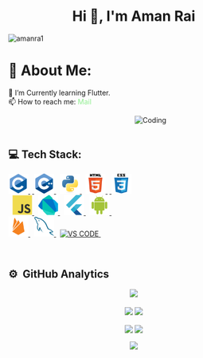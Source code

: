 <h1 align="center">Hi 👋, I'm Aman Rai</h1>

<p align="left">
<img src="https://komarev.com/ghpvc/?username=amanra1&label=Profile%20views&color=blue&style=flat" alt="amanra1" />
</p>

# 💫 About Me:

🔭 I’m Currently learning Flutter.<br>
📫 How to reach me: <a style="text-decoration:none;color:lightgreen" href="mailto:amanrai111@hotmail.com">Mail</a><br>

<img align="right"  alt="Coding" width="250" height="250" src="https://media.giphy.com/media/StKiS6x698JAl9d6cx/giphy.gif"/>
<br>

<!-- ## 🌐 Socials: -->

<br>

## 💻 Tech Stack:

<p align="left"> <a href="https://www.cprogramming.com/" target="_blank" rel="noreferrer"> <img src="https://raw.githubusercontent.com/devicons/devicon/master/icons/c/c-original.svg" alt="c" width="40" /> </a> &nbsp<a href="https://www.w3schools.com/cpp/" target="_blank" rel="noreferrer"> <img src="https://raw.githubusercontent.com/devicons/devicon/master/icons/cplusplus/cplusplus-original.svg" alt="cplusplus" width="40" /> </a> &nbsp <a href="https://www.python.org" target="_blank" rel="noreferrer"> <img src="https://raw.githubusercontent.com/devicons/devicon/master/icons/python/python-original.svg" alt="python" width="40" /> </a>&nbsp
<a href="https://www.w3schools.com/html/" target="_blank" rel="noreferrer"> <img src="https://raw.githubusercontent.com/devicons/devicon/master/icons/html5/html5-original-wordmark.svg" alt="html5" width="40" /> </a>&nbsp<a href="https://www.w3schools.com/css/" target="_blank" rel="noreferrer"> <img src="https://raw.githubusercontent.com/devicons/devicon/master/icons/css3/css3-original-wordmark.svg" alt="css3" width="40"/> </a> &nbsp
<a href="https://developer.mozilla.org/en-US/docs/Web/JavaScript" target="_blank" rel="noreferrer"> <img src="https://raw.githubusercontent.com/devicons/devicon/master/icons/javascript/javascript-original.svg" alt="JavaScript" width="40"/> </a> &nbsp
<a href="https://developer.mozilla.org/en-US/docs/Web/JavaScript" target="_blank" rel="noreferrer"> <img src="https://raw.githubusercontent.com/devicons/devicon/master/icons/dart/dart-original.svg" alt="Dart" width="40"/> </a> &nbsp
<a href="https://flutter.dev/" target="_blank" rel="noreferrer"> <img src="https://raw.githubusercontent.com/devicons/devicon/master/icons/flutter/flutter-original.svg" alt="Flutter" width="40"/> </a> &nbsp
<a href="https://flutter.dev/" target="_blank" rel="noreferrer"> <img src="https://raw.githubusercontent.com/devicons/devicon/master/icons/android/android-original.svg" alt="android" width="40"/> </a> &nbsp
<a href="https://flutter.dev/" target="_blank" rel="noreferrer"> <img src="https://raw.githubusercontent.com/devicons/devicon/master/icons/firebase/firebase-plain.svg" alt="firebase" width="40"/> </a> &nbsp
<a href="https://flutter.dev/" target="_blank" rel="noreferrer"> <img src="https://raw.githubusercontent.com/devicons/devicon/master/icons/mysql/mysql-original.svg" alt="mysql" width="40"/> </a> &nbsp
<a href="https://visualstudio.microsoft.com/" target="_blank" rel="noreferrer"> <img src="https://code.visualstudio.com/assets/images/code-stable.png" alt="VS CODE" width="40" /> </a>&nbsp
</p>
<br>


## ⚙️ &nbsp;GitHub Analytics

<p align="center">
<img height="150em" src="https://github-readme-streak-stats.herokuapp.com?user=amanra1&theme=react" />
  </a>
  <br><br>
<img height="150em" src="https://github-profile-summary-cards.vercel.app/api/cards/productive-time?username=amanra1&theme=tokyonight"/>
<img height="150em" src="https://github-profile-summary-cards.vercel.app/api/cards/most-commit-language?username=amanra1&theme=tokyonight"/> 
<br><br>
  <img height="150em" src="https://github-readme-stats-eight-theta.vercel.app/api?username=amanra1&show_icons=true&theme=algolia&include_all_commits=true&count_private=true"/>  
  <img height="150em"  src="https://github-readme-stats-eight-theta.vercel.app/api/top-langs/?username=amanra1&layout=compact&langs_count=8&theme=algolia"/>
</p>
<p align="center">
<img width="1000" src="https://github-readme-activity-graph.cyclic.app/graph?username=amanra1&theme=react-dark" />
<br>
</p>
<br>
